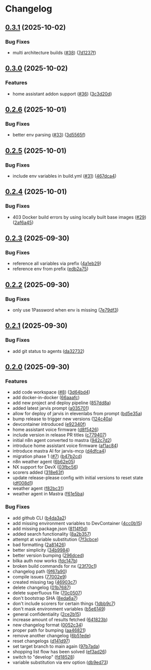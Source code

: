 # Changelog

## [0.3.1](https://github.com/ffMathy/hey-jarvis/compare/hey-jarvis-v0.3.0...hey-jarvis-v0.3.1) (2025-10-02)


### Bug Fixes

* multi architecture builds ([#38](https://github.com/ffMathy/hey-jarvis/issues/38)) ([7d1237f](https://github.com/ffMathy/hey-jarvis/commit/7d1237fd23bf389a290ceab3160e74cf67786399))

## [0.3.0](https://github.com/ffMathy/hey-jarvis/compare/hey-jarvis-v0.2.6...hey-jarvis-v0.3.0) (2025-10-02)


### Features

* home assistant addon support ([#36](https://github.com/ffMathy/hey-jarvis/issues/36)) ([3c3d20d](https://github.com/ffMathy/hey-jarvis/commit/3c3d20d05cd038513db1b95a4fcdb9624b79f491))

## [0.2.6](https://github.com/ffMathy/hey-jarvis/compare/hey-jarvis-v0.2.5...hey-jarvis-v0.2.6) (2025-10-01)


### Bug Fixes

* better env parsing ([#33](https://github.com/ffMathy/hey-jarvis/issues/33)) ([3d5565f](https://github.com/ffMathy/hey-jarvis/commit/3d5565fc030af3669124c3394d091fb70001fcc9))

## [0.2.5](https://github.com/ffMathy/hey-jarvis/compare/hey-jarvis-v0.2.4...hey-jarvis-v0.2.5) (2025-10-01)


### Bug Fixes

* include env variables in build.yml ([#31](https://github.com/ffMathy/hey-jarvis/issues/31)) ([467dca4](https://github.com/ffMathy/hey-jarvis/commit/467dca48ca5166379b74758bd9e4d7abc22a30c4))

## [0.2.4](https://github.com/ffMathy/hey-jarvis/compare/hey-jarvis-v0.2.3...hey-jarvis-v0.2.4) (2025-10-01)


### Bug Fixes

* 403 Docker build errors by using locally built base images ([#29](https://github.com/ffMathy/hey-jarvis/issues/29)) ([2af6a45](https://github.com/ffMathy/hey-jarvis/commit/2af6a45188878cfc16291454b07ff564f1a0c032))

## [0.2.3](https://github.com/ffMathy/hey-jarvis/compare/hey-jarvis-v0.2.2...hey-jarvis-v0.2.3) (2025-09-30)


### Bug Fixes

* reference all variables via prefix ([4a1eb29](https://github.com/ffMathy/hey-jarvis/commit/4a1eb29e0005243729cd75edc0100fb74242f27a))
* reference env from prefix ([edb2a75](https://github.com/ffMathy/hey-jarvis/commit/edb2a75fe2aa6c4e15b54c88d51e8a78698121b3))

## [0.2.2](https://github.com/ffMathy/hey-jarvis/compare/hey-jarvis-v0.2.1...hey-jarvis-v0.2.2) (2025-09-30)


### Bug Fixes

* only use 1Password when env is missing ([7e79df3](https://github.com/ffMathy/hey-jarvis/commit/7e79df353840222f401f87976e34cf03a450029a))

## [0.2.1](https://github.com/ffMathy/hey-jarvis/compare/hey-jarvis-v0.2.0...hey-jarvis-v0.2.1) (2025-09-30)


### Bug Fixes

* add git status to agents ([da32732](https://github.com/ffMathy/hey-jarvis/commit/da32732750a19616f550d992e4c662f6ae8d47a4))

## [0.2.0](https://github.com/ffMathy/hey-jarvis/compare/hey-jarvis-v0.1.0...hey-jarvis-v0.2.0) (2025-09-30)


### Features

* add code workspace ([#8](https://github.com/ffMathy/hey-jarvis/issues/8)) ([3d64bd4](https://github.com/ffMathy/hey-jarvis/commit/3d64bd4e77a814441497b69c571e1965d347ebf0))
* add docker-in-docker ([66aaafc](https://github.com/ffMathy/hey-jarvis/commit/66aaafc6cdd5d5fbf7d593131117c14816036898))
* add new project and deploy pipeline ([857dd8a](https://github.com/ffMathy/hey-jarvis/commit/857dd8a7290100f31984d7a94fd822f85f2a1987))
* added latest jarvis prompt ([a035701](https://github.com/ffMathy/hey-jarvis/commit/a035701fee0448ee492c275b01de2a554f7ff43e))
* allow for deploy of jarvis in elevenlabs from prompt ([bd5e35a](https://github.com/ffMathy/hey-jarvis/commit/bd5e35aabee9157326cb351996bf29816cce8962))
* bump release to trigger new versions ([124c40a](https://github.com/ffMathy/hey-jarvis/commit/124c40aea32cecdc100bba92be17ef5d75f0f192))
* devcontainer introduced ([e92340f](https://github.com/ffMathy/hey-jarvis/commit/e92340fa489abe4f38649639e01b8deba41c74cc))
* home assistant voice firmware ([d8f5426](https://github.com/ffMathy/hey-jarvis/commit/d8f54267dc497d6afd38bc8fbffe357f44d12520))
* include version in release PR titles ([c779407](https://github.com/ffMathy/hey-jarvis/commit/c77940723c79fbd5eef797f49f145c5852b92145))
* initial n8n agent converted to mastra ([942c7d2](https://github.com/ffMathy/hey-jarvis/commit/942c7d23a7d6118c960fcbf5f343d1ffc9fa5de2))
* introduce home assistant voice firmware ([af1ac84](https://github.com/ffMathy/hey-jarvis/commit/af1ac8451c9b23f25c0eac6433e99924442e1024))
* introduce mastra AI for jarvis-mcp ([d4dfca4](https://github.com/ffMathy/hey-jarvis/commit/d4dfca46d82ef3296273121b40930e8795354f46))
* migration phase 1 ([#7](https://github.com/ffMathy/hey-jarvis/issues/7)) ([b47b2cd](https://github.com/ffMathy/hey-jarvis/commit/b47b2cd9a248a426c4c1ab7bbd6932444ba0f4db))
* n8n weather agent ([6b62e05](https://github.com/ffMathy/hey-jarvis/commit/6b62e05734179923efba6fbccfa21a9c395652f0))
* NX support for DevX ([03fbc56](https://github.com/ffMathy/hey-jarvis/commit/03fbc56575fc5ddc3b8b41cefcc15feb5ab1fb39))
* scorers added ([318e63f](https://github.com/ffMathy/hey-jarvis/commit/318e63f36ac422f99d7c456e632f72cc7dc2bd12))
* update release-please config with initial versions to reset state ([df008d1](https://github.com/ffMathy/hey-jarvis/commit/df008d107802211400e04d815f7e0696adb81a8c))
* weather agent ([f82bc31](https://github.com/ffMathy/hey-jarvis/commit/f82bc31807a33dbd03a18babbe9bd56e25e9762a))
* weather agent in Mastra ([f61e5ba](https://github.com/ffMathy/hey-jarvis/commit/f61e5baa2b023084fc1d61ae59b683099c5ed928))


### Bug Fixes

* add github CLI ([b4da3a2](https://github.com/ffMathy/hey-jarvis/commit/b4da3a22f272e913ce8976731f51246c87d8fe67))
* add missing environment variables to DevContainer ([4cc0b15](https://github.com/ffMathy/hey-jarvis/commit/4cc0b152e4f5fe5807548180fdb746ea1d90add7))
* add missing package.json ([8114f0d](https://github.com/ffMathy/hey-jarvis/commit/8114f0d2a2aba5dbcf3d9cb87233182f6fbf2abc))
* added search functionality ([8a2b357](https://github.com/ffMathy/hey-jarvis/commit/8a2b3576ff9ccba7c02551f432bd8997e3943a7d))
* attempt at variable substitution ([7f3cbce](https://github.com/ffMathy/hey-jarvis/commit/7f3cbcebec69a3a322e2d1edf655e3252dd95b64))
* bad formatting ([2a81426](https://github.com/ffMathy/hey-jarvis/commit/2a814264aacfd6e437e33047fec46b6c521dcc11))
* better simplicity ([34b9984](https://github.com/ffMathy/hey-jarvis/commit/34b9984d8c457a0aeb903dc6bc27e043cbfdd289))
* better version bumping ([296dced](https://github.com/ffMathy/hey-jarvis/commit/296dceda7add657fe42f73e3b8e091c2ba0399b9))
* bilka auth now works ([fdc147b](https://github.com/ffMathy/hey-jarvis/commit/fdc147bdb2a4b22f1e5e316fef1c66d9a74413f0))
* broken build commands for nx ([23f70c1](https://github.com/ffMathy/hey-jarvis/commit/23f70c1dc7b395f8c030f0c5d00da64afa877c7c))
* changelog path ([9f67a90](https://github.com/ffMathy/hey-jarvis/commit/9f67a90c28412164786256ce920b261f460a260c))
* compile issues ([77002e9](https://github.com/ffMathy/hey-jarvis/commit/77002e9fff50427ff43d16ecc2fb3bb72ac3c766))
* created missing tag ([46903c7](https://github.com/ffMathy/hey-jarvis/commit/46903c73b2aec7091f4dd7e95b1eb366cae03e23))
* delete changelog ([01b7687](https://github.com/ffMathy/hey-jarvis/commit/01b76870c7b0818df6519caa7952a678430d5da8))
* delete superfluous file ([70c0507](https://github.com/ffMathy/hey-jarvis/commit/70c0507b29a73057879983a12e72c066c2def1c5))
* don't bootstrap SHA ([8eda6a7](https://github.com/ffMathy/hey-jarvis/commit/8eda6a72b067fb87874d0c564d01abc0500fa9e3))
* don't include scorers for certain things ([1dbb9c7](https://github.com/ffMathy/hey-jarvis/commit/1dbb9c7b6f6dd38e02e5b43233ba04cb1848cfa3))
* don't mask environment variables ([b5e6149](https://github.com/ffMathy/hey-jarvis/commit/b5e61494745cd4a5d8915b8afa3658492444d018))
* general confidentiality ([2ce2b15](https://github.com/ffMathy/hey-jarvis/commit/2ce2b154d33e805a88f976f815152b8f79582ccd))
* increase amount of results fetched ([641823b](https://github.com/ffMathy/hey-jarvis/commit/641823b0801f79dc8f674a8581f7634a14d666a9))
* new changelog format ([0052c34](https://github.com/ffMathy/hey-jarvis/commit/0052c34e8b7d5e672ed00e8a3a43fe8b9ede5219))
* proper path for bumping ([aa46821](https://github.com/ffMathy/hey-jarvis/commit/aa46821d2307106e1332c9467fb9237cdddac39e))
* remove another changelog ([6b51ede](https://github.com/ffMathy/hey-jarvis/commit/6b51ede9f9b4979ff127379e67c90c27147ff02f))
* reset changelogs ([d141d97](https://github.com/ffMathy/hey-jarvis/commit/d141d9706d07f27787b3561515b701fc961a5b46))
* set target branch to main again ([97b7ada](https://github.com/ffMathy/hey-jarvis/commit/97b7ada667a3b0c32b8dcb1ad909bd5092124349))
* shopping list flow has been solved ([ef3ad26](https://github.com/ffMathy/hey-jarvis/commit/ef3ad2649f5f045294382e9460bf7a305c858eef))
* switch to "develop" ([fd18528](https://github.com/ffMathy/hey-jarvis/commit/fd185281843254993444b413a234229ba5c8d777))
* variable substitution via env option ([db9ed73](https://github.com/ffMathy/hey-jarvis/commit/db9ed734ce8289056b717df63a4fd33523595b5b))
